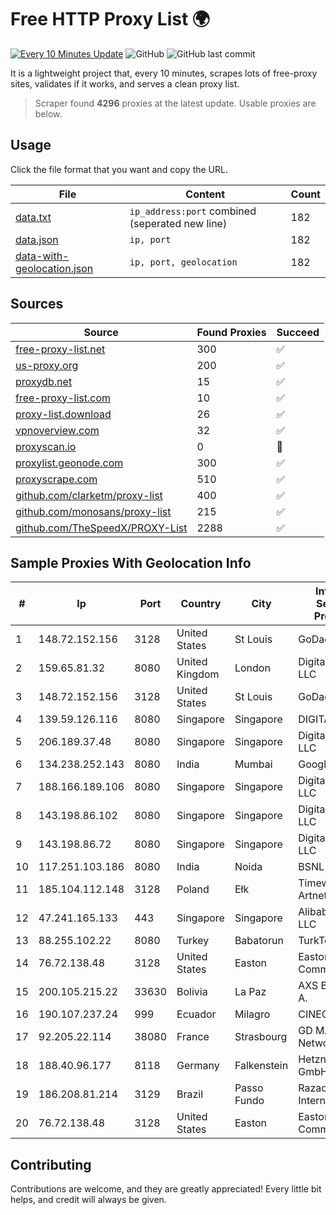 
# Free HTTP Proxy List 🌍

[![Every 10 Minutes Update](https://github.com/mertguvencli/http-proxy-list/actions/workflows/main.yml/badge.svg?branch=main)](https://github.com/mertguvencli/http-proxy-list/actions/workflows/main.yml)
![GitHub](https://img.shields.io/github/license/mertguvencli/http-proxy-list)
![GitHub last commit](https://img.shields.io/github/last-commit/mertguvencli/http-proxy-list)

It is a lightweight project that, every 10 minutes, scrapes lots of free-proxy sites, validates if it works, and serves a clean proxy list.


> Scraper found **4296** proxies at the latest update. Usable proxies are below.

## Usage

Click the file format that you want and copy the URL.


|File|Content|Count|
|----|-------|-----|
|[data.txt](https://raw.githubusercontent.com/mertguvencli/http-proxy-list/main/proxy-list/data.txt)|`ip_address:port` combined (seperated new line)|182|
|[data.json](https://raw.githubusercontent.com/mertguvencli/http-proxy-list/main/proxy-list/data.json)|`ip, port`|182|
|[data-with-geolocation.json](https://raw.githubusercontent.com/mertguvencli/http-proxy-list/main/proxy-list/data-with-geolocation.json)|`ip, port, geolocation`|182|

## Sources

|Source|Found Proxies|Succeed|
|------|-------------|-------|
|[free-proxy-list.net](https://free-proxy-list.net)|300|✅|
|[us-proxy.org](https://www.us-proxy.org)|200|✅|
|[proxydb.net](http://proxydb.net)|15|✅|
|[free-proxy-list.com](https://free-proxy-list.com/?page=&port=&type%5B%5D=http&type%5B%5D=https&up_time=0&search=Search)|10|✅|
|[proxy-list.download](https://www.proxy-list.download/HTTP)|26|✅|
|[vpnoverview.com](https://vpnoverview.com/privacy/anonymous-browsing/free-proxy-servers)|32|✅|
|[proxyscan.io](https://www.proxyscan.io)|0|🚫|
|[proxylist.geonode.com](https://proxylist.geonode.com/api/proxy-list?limit=300&page=1&sort_by=lastChecked&sort_type=desc&protocols=http,https)|300|✅|
|[proxyscrape.com](https://api.proxyscrape.com/v2/?request=displayproxies&protocol=http&timeout=10000&country=all&ssl=all&anonymity=all)|510|✅|
|[github.com/clarketm/proxy-list](https://raw.githubusercontent.com/clarketm/proxy-list/master/proxy-list-raw.txt)|400|✅|
|[github.com/monosans/proxy-list](https://raw.githubusercontent.com/monosans/proxy-list/main/proxies/http.txt)|215|✅|
|[github.com/TheSpeedX/PROXY-List](https://raw.githubusercontent.com/TheSpeedX/PROXY-List/master/http.txt)|2288|✅|


## Sample Proxies With Geolocation Info

|#|Ip|Port|Country|City|Internet Service Provider|
|-|--|----|-------|----|-------------------------|
|1|148.72.152.156|3128|United States|St Louis|GoDaddy.com|
|2|159.65.81.32|8080|United Kingdom|London|DigitalOcean, LLC|
|3|148.72.152.156|3128|United States|St Louis|GoDaddy.com|
|4|139.59.126.116|8080|Singapore|Singapore|DIGITALOCEAN|
|5|206.189.37.48|8080|Singapore|Singapore|DigitalOcean, LLC|
|6|134.238.252.143|8080|India|Mumbai|Google LLC|
|7|188.166.189.106|8080|Singapore|Singapore|DigitalOcean, LLC|
|8|143.198.86.102|8080|Singapore|Singapore|DigitalOcean, LLC|
|9|143.198.86.72|8080|Singapore|Singapore|DigitalOcean, LLC|
|10|117.251.103.186|8080|India|Noida|BSNL Internet|
|11|185.104.112.148|3128|Poland|Ełk|Timeweb-Artnet|
|12|47.241.165.133|443|Singapore|Singapore|Alibaba.com LLC|
|13|88.255.102.22|8080|Turkey|Babatorun|TurkTelekom|
|14|76.72.138.48|3128|United States|Easton|Easton Utilities Commission|
|15|200.105.215.22|33630|Bolivia|La Paz|AXS Bolivia S. A.|
|16|190.107.237.24|999|Ecuador|Milagro|CINECABLE TV|
|17|92.205.22.114|38080|France|Strasbourg|GD MASS Network|
|18|188.40.96.177|8118|Germany|Falkenstein|Hetzner Online GmbH|
|19|186.208.81.214|3129|Brazil|Passo Fundo|RazaoInfo Internet Ltda|
|20|76.72.138.48|3128|United States|Easton|Easton Utilities Commission|



## Contributing

Contributions are welcome, and they are greatly appreciated! Every
little bit helps, and credit will always be given.

